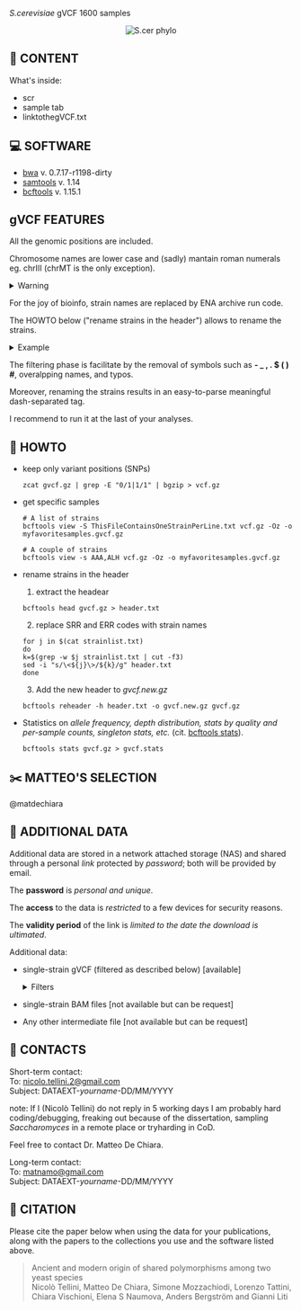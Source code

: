 *S.cerevisiae* gVCF 1600 samples

<p align="center">
  <img src="https://github.com/nicolo-tellini/S.cerevisiae-gVCF/blob/main/imagelogo.png" alt="S.cer phylo"/>
</p>

## :open_file_folder: CONTENT

What's inside:

- scr
- sample tab
- linktothegVCF.txt

## :computer: SOFTWARE

* [bwa](https://github.com/lh3/bwa/releases/tag/v0.7.17) v. 0.7.17-r1198-dirty
* [samtools](https://github.com/samtools/samtools/releases/tag/1.14) v. 1.14
* [bcftools](https://github.com/samtools/bcftools/releases/tag/1.15.1) v. 1.15.1

## gVCF FEATURES

All the genomic positions are included.

Chromosome names are lower case and (sadly) mantain roman numerals eg. chrIII (chrMT is the only exception). 

<details><summary>Warning</summary>
    
    plink without --aec will convert chrX in chr23 
     
</details>

For the joy of bioinfo, strain names are replaced by ENA archive run code.

The HOWTO below ("rename strains in the header") allows to rename the strains.

<details><summary>Example</summary>
    
      The strain *UWO 03-433.3* from Malaysian clade in the gVCF is named ERR1352879.
  
      Renaming ERR1352879 results in 
  
      ERR1352879-UWO_03_433_3-Malaysian
  
      NOTE: also white spaces in the name are replaced with underscore
     
</details>
     
The filtering phase is facilitate by the removal of symbols such as **- _ , . $ (  ) #**, overalpping names, and typos.

Moreover, renaming the strains results in an easy-to-parse meaningful dash-separated tag.

I recommend to run it at the last of your analyses.

## :wrench: HOWTO

- keep only variant positions (SNPs)
  ```
  zcat gvcf.gz | grep -E "0/1|1/1" | bgzip > vcf.gz
  ```
- get specific samples
  ```
  # A list of strains
  bcftools view -S ThisFileContainsOneStrainPerLine.txt vcf.gz -Oz -o myfavoritesamples.gvcf.gz
  ```
  ```
  # A couple of strains
  bcftools view -s AAA,ALH vcf.gz -Oz -o myfavoritesamples.gvcf.gz
  ```
 
- rename strains in the header
  1) extract the headear
  ```
  bcftools head gvcf.gz > header.txt
  ```
  2) replace SRR and ERR codes with strain names
  ```
  for j in $(cat strainlist.txt)
  do
  k=$(grep -w $j strainlist.txt | cut -f3)
  sed -i "s/\<${j}\>/${k}/g" header.txt
  done
  ```
  3) Add the new header to *gvcf.new.gz*
  ```
  bcftools reheader -h header.txt -o gvcf.new.gz gvcf.gz
  ```
- Statistics on *allele frequency, depth distribution, stats by quality and per-sample counts, singleton stats, etc.* (cit. [bcftools stats](https://samtools.github.io/bcftools/bcftools.html#stats)).
  ```
  bcftools stats gvcf.gz > gvcf.stats
  ```
  
## :scissors: MATTEO'S SELECTION

@matdechiara    

## :paperclip: ADDITIONAL DATA

Additional data are stored in a network attached storage (NAS) and shared through a personal *link* protected by *password*; both will be provided by email.

The **password** is *personal and unique*.

The **access** to the data is *restricted* to a few devices for security reasons.

The **validity period** of the link is *limited to the date the download is ultimated*.

Additional data:

- single-strain gVCF (filtered as described below) [available]
  <details><summary>Filters</summary>
  
     MQ >= 5
  
     QUAL >= 20
  
     DP >= 10
  
  </details>

- single-strain BAM files [not available but can be request]

- Any other intermediate file [not available but can be request]


## :e-mail: CONTACTS

Short-term contact:</br>
To: nicolo.tellini.2@gmail.com </br>
Subject: DATAEXT-*yourname*-DD/MM/YYYY

note: If I (Nicolò Tellini) do not reply in 5 working days I am probably hard coding/debugging, freaking out because of the dissertation, sampling *Saccharomyces* in a remote place or tryharding in CoD.</br>

Feel free to contact Dr. Matteo De Chiara.

Long-term contact:</br>
To: matnamo@gmail.com </br>
Subject: DATAEXT-*yourname*-DD/MM/YYYY

## :scroll: CITATION

Please cite the paper below when using the data for your publications, along with the papers to the collections you use and the software listed above.

> Ancient and modern origin of shared polymorphisms among two yeast species </br>
> Nicolò Tellini, Matteo De Chiara, Simone Mozzachiodi, Lorenzo Tattini, Chiara Vischioni, Elena S Naumova, Anders Bergström and Gianni Liti </br>
>
